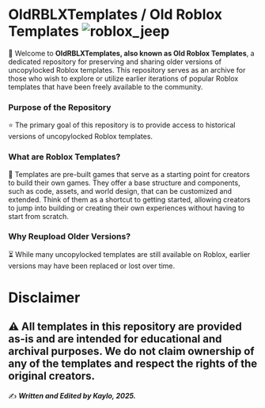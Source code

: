 # OldRBLXTemplates / Old Roblox Templates  ![roblox_jeep](https://github.com/user-attachments/assets/5cf2b673-20a5-4294-93c8-4619b0faaf88)
👋 Welcome to **OldRBLXTemplates, also known as Old Roblox Templates**, a dedicated repository for preserving and sharing older versions of uncopylocked Roblox templates. This repository serves as an archive for those who wish to explore or utilize earlier iterations of popular Roblox templates that have been freely available to the community.

### Purpose of the Repository
⭐ The primary goal of this repository is to provide access to historical versions of uncopylocked Roblox templates.

### What are Roblox Templates?
🤔 Templates are pre-built games that serve as a starting point for creators to build their own games. They offer a base structure and components, such as code, assets, and world design, that can be customized and extended. Think of them as a shortcut to getting started, allowing creators to jump into building or creating their own experiences without having to start from scratch.

### Why Reupload Older Versions?
⏳ While many uncopylocked templates are still available on Roblox, earlier versions may have been replaced or lost over time.


# Disclaimer
⚠️ All templates in this repository are provided as-is and are intended for educational and archival purposes. We do not claim ownership of any of the templates and respect the rights of the original creators.
-
✍️ ***Written and Edited by Kaylo, 2025.***
